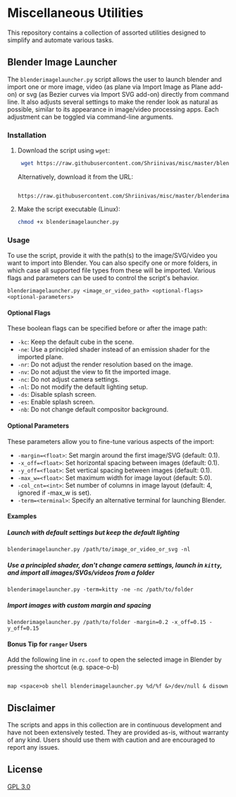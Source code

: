 # Miscellaneous Utilities

This repository contains a collection of assorted utilities designed to simplify and automate various tasks.

## Blender Image Launcher

The `blenderimagelauncher.py` script allows the user to launch blender and import one or more image, video (as plane via Import Image as Plane add-on) or svg (as Bezier curves via Import SVG add-on) directly from command line. It also adjusts several settings to make the render look as natural as possible, similar to its appearance in image/video processing apps. Each adjustment can be toggled via command-line arguments.

### Installation

1. Download the script using `wget`:
   ```bash
    wget https://raw.githubusercontent.com/Shriinivas/misc/master/blenderimagelauncher.py
   ```
   Alternatively, download it from the URL:
   ```
    https://raw.githubusercontent.com/Shriinivas/misc/master/blenderimagelauncher.py
   ```
2. Make the script executable (Linux):
   ```bash
   chmod +x blenderimagelauncher.py
   ```

### Usage

To use the script, provide it with the path(s) to the image/SVG/video you want to import into Blender. You can also specify one or more folders, in which case all supported file types from these will be imported. Various flags and parameters can be used to control the script's behavior.

```
blenderimagelauncher.py <image_or_video_path> <optional-flags> <optional-parameters>
```

#### Optional Flags

These boolean flags can be specified before or after the image path:

- `-kc`: Keep the default cube in the scene.
- `-ne`: Use a principled shader instead of an emission shader for the imported plane.
- `-nr`: Do not adjust the render resolution based on the image.
- `-nv`: Do not adjust the view to fit the imported image.
- `-nc`: Do not adjust camera settings.
- `-nl`: Do not modify the default lighting setup.
- `-ds`: Disable splash screen.
- `-es`: Enable splash screen.
- `-nb`: Do not change default compositor background.

#### Optional Parameters

These parameters allow you to fine-tune various aspects of the import:

- `-margin=<float>`: Set margin around the first image/SVG (default: 0.1).
- `-x_off=<float>`: Set horizontal spacing between images (default: 0.1).
- `-y_off=<float>`: Set vertical spacing between images (default: 0.1).
- `-max_w=<float>`: Set maximum width for image layout (default: 5.0).
- `-col_cnt=<int>`: Set number of columns in image layout (default: 4, ignored if -max_w is set).
- `-term=<terminal>`: Specify an alternative terminal for launching Blender.

#### Examples

##### Launch with default settings but keep the default lighting

```
blenderimagelauncher.py /path/to/image_or_video_or_svg -nl
```

##### Use a principled shader, don't change camera settings, launch in `kitty`, and import all images/SVGs/videos from a folder

```
blenderimagelauncher.py -term=kitty -ne -nc /path/to/folder
```

##### Import images with custom margin and spacing

```
blenderimagelauncher.py /path/to/folder -margin=0.2 -x_off=0.15 -y_off=0.15
```

#### Bonus Tip for `ranger` Users

Add the following line in `rc.conf` to open the selected image in Blender by pressing the shortcut (e.g. space-o-b)

```

map <space>ob shell blenderimagelauncher.py %d/%f &>/dev/null & disown

```

## Disclaimer

The scripts and apps in this collection are in continuous development and have not been extensively tested. They are provided as-is, without warranty of any kind. Users should use them with caution and are encouraged to report any issues.

## License

[GPL 3.0](./LICENSE)

```

```

```

```
